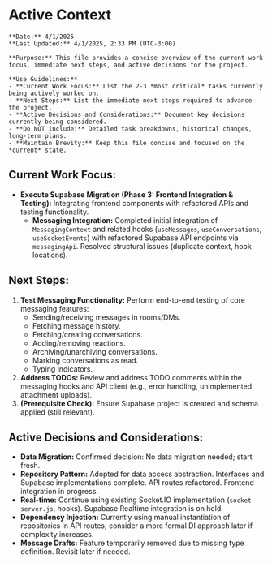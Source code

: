 # Active Context
```guidance
**Date:** 4/1/2025
**Last Updated:** 4/1/2025, 2:33 PM (UTC-3:00)

**Purpose:** This file provides a concise overview of the current work focus, immediate next steps, and active decisions for the project.

**Use Guidelines:**
- **Current Work Focus:** List the 2-3 *most critical* tasks currently being actively worked on.
- **Next Steps:** List the immediate next steps required to advance the project.
- **Active Decisions and Considerations:** Document key decisions currently being considered.
- **Do NOT include:** Detailed task breakdowns, historical changes, long-term plans.
- **Maintain Brevity:** Keep this file concise and focused on the *current* state.
```
## Current Work Focus:
- **Execute Supabase Migration (Phase 3: Frontend Integration & Testing):** Integrating frontend components with refactored APIs and testing functionality.
    - **Messaging Integration:** Completed initial integration of `MessagingContext` and related hooks (`useMessages`, `useConversations`, `useSocketEvents`) with refactored Supabase API endpoints via `messagingApi`. Resolved structural issues (duplicate context, hook locations).

## Next Steps:

1.  **Test Messaging Functionality:** Perform end-to-end testing of core messaging features:
    *   Sending/receiving messages in rooms/DMs.
    *   Fetching message history.
    *   Fetching/creating conversations.
    *   Adding/removing reactions.
    *   Archiving/unarchiving conversations.
    *   Marking conversations as read.
    *   Typing indicators.
2.  **Address TODOs:** Review and address TODO comments within the messaging hooks and API client (e.g., error handling, unimplemented attachment uploads).
3.  **(Prerequisite Check):** Ensure Supabase project is created and schema applied (still relevant).

## Active Decisions and Considerations:

- **Data Migration:** Confirmed decision: No data migration needed; start fresh.
- **Repository Pattern:** Adopted for data access abstraction. Interfaces and Supabase implementations complete. API routes refactored. Frontend integration in progress.
- **Real-time:** Continue using existing Socket.IO implementation (`socket-server.js`, hooks). Supabase Realtime integration is on hold.
- **Dependency Injection:** Currently using manual instantiation of repositories in API routes; consider a more formal DI approach later if complexity increases.
- **Message Drafts:** Feature temporarily removed due to missing type definition. Revisit later if needed.
